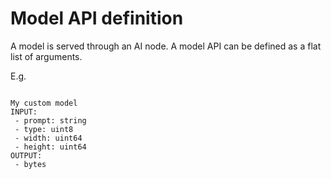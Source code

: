 # Model API definition

A model is served through an AI node. A model API can be defined as a flat list of arguments.

E.g.

```

My custom model
INPUT:
 - prompt: string
 - type: uint8
 - width: uint64
 - height: uint64
OUTPUT:
 - bytes

```



